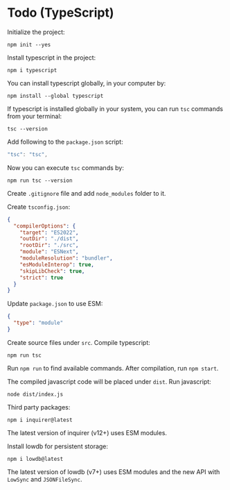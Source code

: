 # Todo (TypeScript)

Initialize the project:
```console
npm init --yes
```

Install typescript in the project:
```console
npm i typescript
```

You can install typescript globally, in your computer by:
```console
npm install --global typescript
```

If typescript is installed globally in your system, you can run `tsc` commands
from your terminal:
```console
tsc --version
```

Add following to the `package.json` script:
```js
"tsc": "tsc",
```

Now you can execute `tsc` commands by:
```console
npm run tsc --version
```

Create `.gitignore` file and add `node_modules` folder to it.

Create `tsconfig.json`:
```json
{
  "compilerOptions": {
    "target": "ES2022",
    "outDir": "./dist",
    "rootDir": "./src",
    "module": "ESNext",
    "moduleResolution": "bundler",
    "esModuleInterop": true,
    "skipLibCheck": true,
    "strict": true
  }
}
```

Update `package.json` to use ESM:
```json
{
  "type": "module"
}
```

Create source files under `src`. Compile typescript:
```console
npm run tsc
```

Run `npm run` to find available commands. After compilation, run `npm start`.

The compiled javascript code will be placed under `dist`. Run javascript:
```console
node dist/index.js
```

Third party packages:
```console
npm i inquirer@latest
```

The latest version of inquirer (v12+) uses ESM modules.

Install lowdb for persistent storage:
```console
npm i lowdb@latest
```

The latest version of lowdb (v7+) uses ESM modules and the new API with `LowSync` and `JSONFileSync`.
